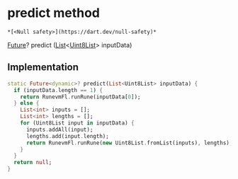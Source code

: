 


# predict method




    *[<Null safety>](https://dart.dev/null-safety)*




[Future](https://api.flutter.dev/flutter/dart-async/Future-class.html)? predict
([List](https://api.flutter.dev/flutter/dart-core/List-class.html)&lt;[Uint8List](https://api.flutter.dev/flutter/dart-typed_data/Uint8List-class.html)> inputData)








## Implementation

```dart
static Future<dynamic>? predict(List<Uint8List> inputData) {
  if (inputData.length == 1) {
    return RunevmFl.runRune(inputData[0]);
  } else {
    List<int> inputs = [];
    List<int> lengths = [];
    for (Uint8List input in inputData) {
      inputs.addAll(input);
      lengths.add(input.length);
      return RunevmFl.runRune(new Uint8List.fromList(inputs), lengths);
    }
  }
  return null;
}
```







